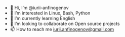 - 👋 Hi, I’m @iurii-anfinogenov
- 👀 I’m interested in Linux, Bash, Python 
- 🌱 I’m currently learning English
- 💞️ I’m looking to collaborate on Open source projects
- 📫 How to reach me iurii.anfinogenov@gmail.com

<!---
iurii-anfinogenov/iurii-anfinogenov is a ✨ special ✨ repository because its `README.md` (this file) appears on your GitHub profile.
You can click the Preview link to take a look at your changes.
--->
